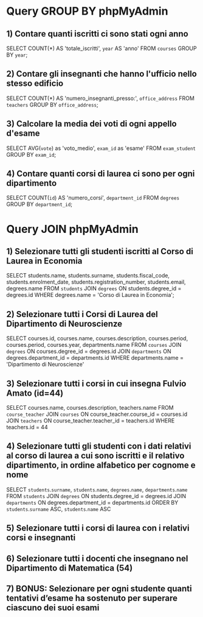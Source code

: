 # Query GROUP BY phpMyAdmin

## 1) Contare quanti iscritti ci sono stati ogni anno
SELECT COUNT(*) AS 'totale_iscritti', `year` AS 'anno'
FROM `courses`
GROUP BY `year`;

## 2) Contare gli insegnanti che hanno l'ufficio nello stesso edificio
SELECT COUNT(*) AS 'numero_insegnanti_presso:', `office_address`
FROM `teachers`
GROUP BY `office_address`;

## 3) Calcolare la media dei voti di ogni appello d'esame
SELECT AVG(`vote`) as 'voto_medio', `exam_id` as 'esame'
FROM `exam_student`
GROUP BY `exam_id`;

## 4) Contare quanti corsi di laurea ci sono per ogni dipartimento
SELECT COUNT(`id`) AS 'numero_corsi', `department_id`
FROM `degrees`
GROUP BY `department_id`;

# Query JOIN phpMyAdmin
## 1) Selezionare tutti gli studenti iscritti al Corso di Laurea in Economia
SELECT students.name, students.surname, students.fiscal_code, students.enrolment_date, students.registration_number, students.email, degrees.name
FROM `students`
JOIN `degrees`
ON students.degree_id = degrees.id
WHERE degrees.name = 'Corso di Laurea in Economia';

## 2) Selezionare tutti i Corsi di Laurea del Dipartimento di Neuroscienze
SELECT courses.id, courses.name, courses.description, courses.period, courses.period, courses.year, departments.name
FROM `courses`
JOIN `degrees`
ON courses.degree_id = degrees.id
JOIN `departments`
ON degrees.department_id = departments.id
WHERE departments.name = 'Dipartimento di Neuroscienze'

## 3) Selezionare tutti i corsi in cui insegna Fulvio Amato (id=44)
SELECT courses.name, courses.description, teachers.name
FROM `course_teacher`
JOIN `courses`
ON course_teacher.course_id = courses.id
JOIN `teachers`
ON course_teacher.teacher_id = teachers.id
WHERE teachers.id = 44

## 4) Selezionare tutti gli studenti con i dati relativi al corso di laurea a cui sono iscritti e il relativo dipartimento, in ordine alfabetico per cognome e nome
SELECT `students`.`surname`, `students`.`name`, `degrees`.`name`, `departments`.`name`
FROM `students`
JOIN `degrees`
ON students.degree_id = degrees.id
JOIN `departments`
ON degrees.department_id = departments.id
ORDER BY `students`.`surname` ASC, `students`.`name` ASC

## 5) Selezionare tutti i corsi di laurea con i relativi corsi e insegnanti
## 6) Selezionare tutti i docenti che insegnano nel Dipartimento di Matematica (54)
## 7) BONUS: Selezionare per ogni studente quanti tentativi d’esame ha sostenuto per superare ciascuno dei suoi esami